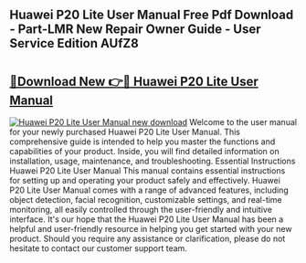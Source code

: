 ## Huawei P20 Lite User Manual Free Pdf Download - Part-LMR New Repair Owner Guide - User Service Edition AUfZ8

# <h2><a href="http://cf23559.oget.top/?id=Huawei+P20+Lite+User+Manual">🔗Download New 👉🔴 Huawei P20 Lite User Manual</a></h2>

[![Huawei P20 Lite User Manual new download](https://i.imgur.com/5g1atiW.png)](http://cf23559.oget.top/?id=Huawei+P20+Lite+User+Manual)
Welcome to the user manual for your newly purchased Huawei P20 Lite User Manual. This comprehensive guide is intended to help you master the functions and capabilities of your product. Inside, you will find detailed information on installation, usage, maintenance, and troubleshooting. Essential Instructions Huawei P20 Lite User Manual This manual contains essential instructions for setting up and operating your product safely and effectively. Huawei P20 Lite User Manual comes with a range of advanced features, including object detection, facial recognition, customizable settings, and real-time monitoring, all easily controlled through the user-friendly and intuitive interface. It's our hope that the Huawei P20 Lite User Manual has been a helpful and user-friendly resource in helping you get started with your new product. Should you require any assistance or clarification, please do not hesitate to contact our customer support team.
